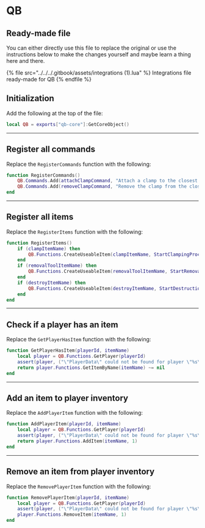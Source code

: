 # QB

## Ready-made file

You can either directly use this file to replace the original or use the instructions below to make the changes yourself and maybe learn a thing here and there.

{% file src="../../../.gitbook/assets/integrations (1).lua" %}
Integrations file ready-made for QB
{% endfile %}

## Initialization

Add the following at the top of the file:

```lua
local QB = exports["qb-core"]:GetCoreObject()
```



***

## Register all commands

Replace the `RegisterCommands` function with the following:

```lua
function RegisterCommands()
	QB.Commands.Add(attachClampCommand, "Attach a clamp to the closest vehicle wheel.", nil, false, OnAttachClampCommand, table.unpack(commandPermissions))
	QB.Commands.Add(removeClampCommand, "Remove the clamp from the closest vehicle wheel.", nil, false, OnRemoveClampCommand, table.unpack(commandPermissions))
end
```



***

## Register all items

Replace the `RegisterItems` function with the following:

```lua
function RegisterItems()
	if (clampItemName) then
		QB.Functions.CreateUseableItem(clampItemName, StartClampingProcess)
	end
	if (removalToolItemName) then
		QB.Functions.CreateUseableItem(removalToolItemName, StartRemovalProcess)
	end
	if (destroyItemName) then
		QB.Functions.CreateUseableItem(destroyItemName, StartDestructionProcess)
	end
end
```



***

## Check if a player has an item

Replace the `GetPlayerHasItem` function with the following:

```lua
function GetPlayerHasItem(playerId, itemName)
	local player = QB.Functions.GetPlayer(playerId)
	assert(player, ("\"PlayerData\" could not be found for player \"%s\""):format(GetPlayerName(playerId)))
	return player.Functions.GetItemByName(itemName) ~= nil
end
```



***

## Add an item to player inventory

Replace the `AddPlayerItem` function with the following:

```lua
function AddPlayerItem(playerId, itemName)
	local player = QB.Functions.GetPlayer(playerId)
	assert(player, ("\"PlayerData\" could not be found for player \"%s\""):format(GetPlayerName(playerId)))
	return player.Functions.AddItem(itemName, 1)
end
```



***

## Remove an item from player inventory

Replace the `RemovePlayerItem` function with the following:

```lua
function RemovePlayerItem(playerId, itemName)
	local player = QB.Functions.GetPlayer(playerId)
	assert(player, ("\"PlayerData\" could not be found for player \"%s\""):format(GetPlayerName(playerId)))
	player.Functions.RemoveItem(itemName, 1)
end
```
